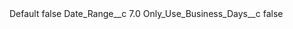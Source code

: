 <?xml version="1.0" encoding="UTF-8"?>
<CustomMetadata xmlns="http://soap.sforce.com/2006/04/metadata" xmlns:xsi="http://www.w3.org/2001/XMLSchema-instance" xmlns:xsd="http://www.w3.org/2001/XMLSchema">
    <label>Default</label>
    <protected>false</protected>
    <values>
        <field>Date_Range__c</field>
        <value xsi:type="xsd:double">7.0</value>
    </values>
    <values>
        <field>Only_Use_Business_Days__c</field>
        <value xsi:type="xsd:boolean">false</value>
    </values>
</CustomMetadata>
